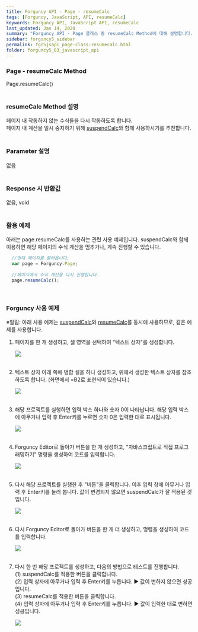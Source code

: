 ```yaml
---
title: Forguncy API - Page - resumeCalc
tags: [Forguncy, JavaScript, API, resumeCalc]
keywords: Forguncy API, JavaScript API, resumeCalc
last_updated: Jan 14, 2020
summary: "Forguncy API - Page 클래스 중 resumeCalc Method에 대해 설명합니다."
sidebar: forguncy5_sidebar
permalink: fgc5jsapi_page-class-resumecalc.html
folder: forguncy5_03_javascript_api
---
```


### Page - resumeCalc Method
Page.resumeCalc()
<br /><br />

### resumeCalc Method 설명
페이지 내 작동하지 않는 수식들을 다시 작동하도록 합니다. <br />페이지 내 계산을 일시 중지하기 위해 [suspendCalc](fgc5jsapi_page-class-suspendcalc.html)와 함께 사용하시기를 추천합니다.
<br /><br />

### Parameter 설명
없음
<br /><br />

### Response 시 반환값
없음, void
<br /><br />

### 활용 예제
아래는 page.resumeCalc를 사용하는 관련 사용 예제입니다. suspendCalc와 함께 이용하면 해당 페이지의 수식 계산을 멈추거나, 계속 진행할 수 있습니다.
<br />

~~~javascript
  //현재 페이지를 불러옵니다.
  var page = Forguncy.Page;
  
  //페이지에서 수식 계산을 다시 진행합니다.
  page.resumeCalc();
~~~

<br />

### Forguncy 사용 예제

※알림: 아래 사용 예제는 [suspendCalc](fgc5jsapi_page-class-suspendcalc.html)와 [resumeCalc](fgc5jsapi_page-class-resumecalc.html)를 동시에 사용하므로, 같은 예제를 사용합니다.

1. 페이지를 한 개 생성하고, 셀 영역을 선택하여 "텍스트 상자"를 생성합니다.

    ![]({{site.url}}/images/forguncy5/ex-ss_page-resumecalc01.png)
    <br /><br />

2. 텍스트 상자 아래 쪽에 병합 셀을 하나 생성하고, 위에서 생성한 텍스트 상자를 참조하도록 합니다. (화면에서 =B2로 표현되어 있습니다.)

    ![]({{site.url}}/images/forguncy5/ex-ss_page-resumecalc02.png)
    <br /><br />

3. 해당 프로젝트를 실행하면 입력 박스 하나와 숫자 0이 나타납니다. 해당 입력 박스에 아무거나 입력 후 Enter키를 누르면 숫자 0은 입력한 대로 표시됩니다.

    ![]({{site.url}}/images/forguncy5/ex-ss_page-resumecalc03.png)
    <br /><br />

4. Forguncy Editor로 돌아가 버튼을 한 개 생성하고, "자바스크립트로 직접 프로그래밍하기" 명령을 생성하여 코드를 입력합니다.

    ![]({{site.url}}/images/forguncy5/ex-ss_page-resumecalc04.png)
    <br /><br />

5. 다시 해당 프로젝트를 실행한 후 "버튼"을 클릭합니다. 이후 입력 창에 아무거나 입력 후 Enter키를 눌러 봅니다. 값이 변경되지 않으면 suspendCalc가 잘 적용된 것입니다.

    ![]({{site.url}}/images/forguncy5/ex-ss_page-resumecalc05.png)
    <br /><br />

6. 다시 Forguncy Editor로 돌아가 버튼을 한 개 더 생성하고, 명령을 생성하여 코드를 입력합니다.

    ![]({{site.url}}/images/forguncy5/ex-ss_page-resumecalc06.png)
    <br /><br />

7. 다시 한 번 해당 프로젝트를 생성하고, 다음의 방법으로 테스트를 진행합니다.<br />
    (1) suspendCalc를 적용한 버튼을 클릭합니다.<br />
    (2) 입력 상자에 아무거나 입력 후 Enter키를 누릅니다. ▶ 값이 변하지 않으면 성공입니다.<br />
    (3) resumeCalc를 적용한 버튼을 클릭합니다.<br />
    (4) 입력 상자에 아무거나 입력 후 Enter키를 누릅니다. ▶ 값이 입력한 대로 변하면 성공입니다.

    ![]({{site.url}}/images/forguncy5/ex-ss_page-resumecalc07.gif)
    <br /><br />

<br /><br />